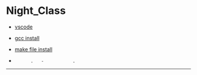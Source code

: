 # Night_Class


- [vscode](https://code.visualstudio.com/download)

- [gcc install](https://code.visualstudio.com/docs/cpp/config-mingw)

- [make file install](https://leangaurav.medium.com/how-to-setup-install-gnu-make-on-windows-324480f1da69)



-           .   -           .
--------------------------------------------------------------------------
